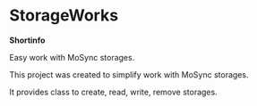 StorageWorks
============

**Shortinfo**

Easy work with MoSync storages.

This project was created to simplify work with MoSync storages.

It provides class to create, read, write, remove storages.